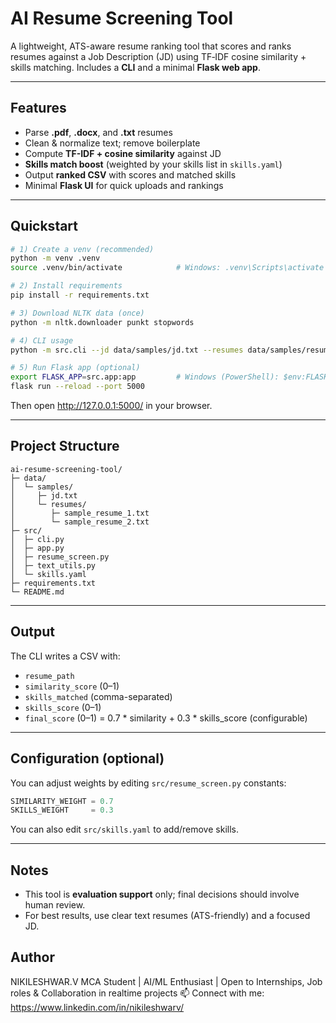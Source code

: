 # AI Resume Screening Tool

A lightweight, ATS-aware resume ranking tool that scores and ranks resumes against a Job Description (JD) using TF‑IDF cosine similarity + skills matching. 
Includes a **CLI** and a minimal **Flask web app**.

---

## Features
- Parse **.pdf**, **.docx**, and **.txt** resumes
- Clean & normalize text; remove boilerplate
- Compute **TF-IDF + cosine similarity** against JD
- **Skills match boost** (weighted by your skills list in `skills.yaml`)
- Output **ranked CSV** with scores and matched skills
- Minimal **Flask UI** for quick uploads and rankings

---

## Quickstart

```bash
# 1) Create a venv (recommended)
python -m venv .venv
source .venv/bin/activate            # Windows: .venv\Scripts\activate

# 2) Install requirements
pip install -r requirements.txt

# 3) Download NLTK data (once)
python -m nltk.downloader punkt stopwords

# 4) CLI usage
python -m src.cli --jd data/samples/jd.txt --resumes data/samples/resumes --out results.csv

# 5) Run Flask app (optional)
export FLASK_APP=src.app:app         # Windows (PowerShell): $env:FLASK_APP="src.app:app"
flask run --reload --port 5000
```

Then open http://127.0.0.1:5000/ in your browser.

---

## Project Structure

```
ai-resume-screening-tool/
├─ data/
│  └─ samples/
│     ├─ jd.txt
│     └─ resumes/
│        ├─ sample_resume_1.txt
│        └─ sample_resume_2.txt
├─ src/
│  ├─ cli.py
│  ├─ app.py
│  ├─ resume_screen.py
│  ├─ text_utils.py
│  └─ skills.yaml
├─ requirements.txt
└─ README.md
```

---

## Output

The CLI writes a CSV with:
- `resume_path`
- `similarity_score` (0–1)
- `skills_matched` (comma-separated)
- `skills_score` (0–1)
- `final_score` (0–1) = 0.7 * similarity + 0.3 * skills_score (configurable)

---

## Configuration (optional)

You can adjust weights by editing `src/resume_screen.py` constants:
```python
SIMILARITY_WEIGHT = 0.7
SKILLS_WEIGHT     = 0.3
```

You can also edit `src/skills.yaml` to add/remove skills.

---

## Notes
- This tool is **evaluation support** only; final decisions should involve human review.
- For best results, use clear text resumes (ATS-friendly) and a focused JD.

## Author
NIKILESHWAR.V MCA Student | AI/ML Enthusiast | Open to Internships, Job roles & Collaboration in realtime projects 📫 Connect with me: https://www.linkedin.com/in/nikileshwarv/
